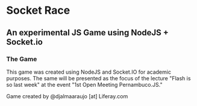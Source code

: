 # Socket Race

## An experimental JS Game using NodeJS + Socket.io

### The Game
This game was created using NodeJS and Socket.IO for academic purposes. The same will be presented as the focus of the lecture "Flash is so last week" at the event "1st Open Meeting Pernambuco.JS."

Game created by @djalmaaraujo [at] Liferay.com